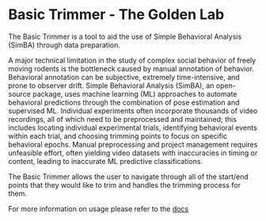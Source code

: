 # Basic Trimmer - The Golden Lab 

The Basic Trimmer is a tool to aid the use of Simple Behavioral Analysis (SimBA) through data preparation.

A major technical limitation in the study of complex social behavior of freely moving rodents is the bottleneck caused by manual annotation of behavior. Behavioral annotation can be subjective, extremely time-intensive, and prone to observer drift. Simple Behavioral Analysis (SimBA), an open-source package, uses machine learning (ML) approaches to automate behavioral predictions through the combination of pose estimation and supervised ML. Individual experiments often incorporate thousands of video recordings, all of which need to be preprocessed and maintained; this includes locating individual experimental trials, identifying behavioral events within each trial, and choosing trimming points to focus on specific behavioral epochs. Manual preprocessing and project management requires unfeasible effort, often yielding video datasets with inaccuracies in timing or content, leading to inaccurate ML predictive classifications.

The Basic Trimmer allows the user to navigate through all of the start/end points that they would like to trim and handles the trimming process for them.

For more information on usage please refer to the [docs](https://trimmer-golden-lab.readthedocs.io/en/latest/index.html)
